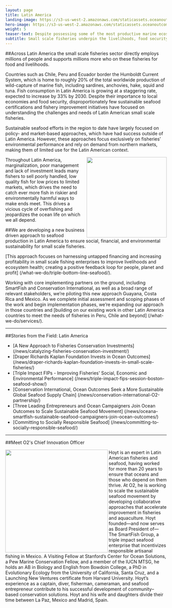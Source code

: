 ```yaml
---
layout: page
title: Latin America
landing-image: https://s3-us-west-2.amazonaws.com/staticassets.oceanoutcomes.org/rollover+images/latin-america-hover.jpg
hero-image: https://s3-us-west-2.amazonaws.com/staticassets.oceanoutcomes.org/hero+photos/latin-america-fisheries-seafood-hero.jpg
weight: 5
teaser-text: Despite possessing some of the most productive marine ecosystems on earth, which support millions of fishers, disproportionately few sustainable seafood certifications and fishery improvement initiatives have focused on understanding the challenges and needs of Latin American small scale fisheries.
subtitle: Small scale fisheries underpin the livelihoods, food security and social fabric of coastal communities across Latin America.
---
```


##Across Latin America the small scale fisheries sector directly employs millions of people and supports millions more who on these fisheries for food and livelihoods.

Countries such as Chile, Peru and Ecuador border the Humboldt Current System, which is home to roughly 20% of the total worldwide production of wild-capture of marine fish, including sardines, anchovies, hake, squid and tuna. Fish consumption in Latin America is growing at a staggering rate, expected to increase by 33% by 2030. Despite their importance to local economies and food security, disproportionately few sustainable seafood certifications and fishery improvement initiatives have focused on understanding the challenges and needs of Latin American small scale fisheries.

Sustainable seafood efforts in the region to date have largely focused on policy- and market-based approaches, which have had success outside of Latin America. However, these approaches focus exclusively on fisheries’ environmental performance and rely on demand from northern markets, making them of limited use for the Latin American context.

<img align="right" src="https://s3-us-west-2.amazonaws.com/staticassets.oceanoutcomes.org/embedded+photos/triple-bottom-line-seafood/Vicious+cycle+circular+process.png" width="250" height="250">

Throughout Latin America, marginalization, poor management and lack of investment leads many fishers to sell poorly handled, low quality fish for low prices to limited markets, which drives the need to catch ever more fish in riskier and environmentally harmful ways to make ends meet. This drives a vicious cycle of overfishing and jeopardizes the ocean life on which we all depend.

##We are developing a new business driven approach to seafood production in Latin America to ensure social, financial, and environmental sustainability for small scale fisheries. 

[This approach focuses on harnessing untapped financing and increasing profitability in small scale fishing enterprises to improve livelihoods and ecosystem health; creating a positive feedback loop for people, planet and profit] (/what-we-do/triple-bottom-line-seafood/). 

Working with core implementing partners on the ground, including SmartFish and Conservation International, as well as a broad range of relevant stakeholders, we’re piloting this new approach Guayana, Costa Rica and Mexico. As we complete initial assessment and scoping phases of the work and begin implementation phases, we’re expanding our approach in those countries and [building on our existing work in other Latin America countries to meet the needs of fisheries in Peru, Chile and beyond] (/what-we-do/services/). 

---
##Stories from the Field: Latin America

* [A New Approach to Fisheries Conservation Investments] (/news/catalyzing-fisheries-conservation-investment/)
* [Draper Richards Kaplan Foundation Invests in Ocean Outcomes] (/news/draper-richards-kaplan-foundation-invests-in-small-scale-fisheries/)
* [Triple Impact FIPs - Improving Fisheries' Social, Economic and Environmental Performance] (/news/triple-impact-fips-session-boston-seafood-show/)
* [Conservation International, Ocean Outcomes Seek a More Sustainable Global Seafood Supply Chain] (/news/conservation-international-O2-partnership/)
* [Three Leading Entrepreneurs and Ocean Campaigners Join Ocean Outcomes to Scale Sustainable Seafood Movement] (/news/oceana-smartfish-sustainable-seafood-campaigners-join-ocean-outcomes/)
* [Committing to Socially Responsible Seafood] (/news/committing-to-socially-responsible-seafood/)

---

##Meet O2's Chief Innovation Officer

<img align="left" src="https://s3-us-west-2.amazonaws.com/staticassets.oceanoutcomes.org/staff+photos/hoytstaffphoto1.jpg" width="320" height="320">Hoyt is an expert in Latin American fisheries and seafood, having worked for more than 20 years to ensure that oceans and those who depend on them thrive. At O2, he is working to scale the sustainable seafood movement by developing collaborative approaches that accelerate improvement in fisheries and aquaculture. Hoyt founded—and now serves as Board President of—The SmartFish Group, a triple impact seafood enterprise that incentivizes responsible artisanal fishing in Mexico. A Visiting Fellow at Stanford’s Center for Ocean Solutions, a Pew Marine Conservation Fellow, and a member of the IUCN MTSG, he holds an AB in Biology and English from Bowdoin College, a PhD in Evolutionary Ecology from the University of California, Santa Cruz, and a Launching New Ventures certificate from Harvard University. Hoyt’s experience as a captain, diver, fisherman, cameraman, and seafood entrepreneur contribute to his successful development of community–based conservation solutions. Hoyt and his wife and daughters divide their time between La Paz, Mexico and Madrid, Spain.
